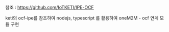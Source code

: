 참조 : https://github.com/IoTKETI/IPE-OCF

keti의 ocf-ipe를 참조하여 nodejs, typescript 를 활용하여 oneM2M - ocf 연계 모듈 구현